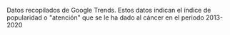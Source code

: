 Datos recopilados de Google Trends.
Estos datos indican el índice de popularidad o "atención" que se le ha dado al cáncer en el periodo 2013-2020
